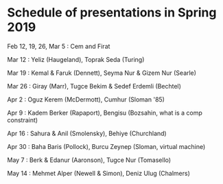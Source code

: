 # Schedule of presentations in Spring 2019

Feb 12, 19, 26, Mar 5 : Cem and Firat

Mar 12 : Yeliz (Haugeland), Toprak Seda (Turing)

Mar 19 : Kemal & Faruk (Dennett), Seyma Nur & Gizem Nur (Searle)

Mar 26 : Giray (Marr),  Tugce Bekim & Sedef Erdemli (Bechtel)

Apr 2  : Oguz Kerem (McDermott), Cumhur (Sloman '85)

Apr 9  : Kadem Berker (Rapaport), Bengisu (Bozsahin, what is a comp constraint)

Apr 16 : Sahura & Anil (Smolensky), Behiye (Churchland)

Apr 30 : Baha Baris (Pollock), Burcu Zeynep (Sloman, virtual machine)

May 7  : Berk & Edanur (Aaronson), Tugce Nur (Tomasello)

May 14 : Mehmet Alper (Newell & Simon), Deniz Ulug (Chalmers)
